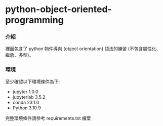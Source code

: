 # python-object-oriented-programming

### 介紹
裡面包含了 python 物件導向 (object orientation) 語法的練習 (不包含屬性化、繼承、多型)。

### 環境
至少確認以下環境條件為下:

- jupyter 1.0.0
- jupyterlab 3.5.2
- conda 23.1.0
- Python 3.10.9

完整環境條件請參考 requirements.txt 檔案
